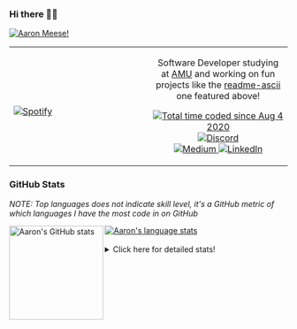 ### Hi there 👋🏻
[![Aaron Meese!](https://user-images.githubusercontent.com/17814535/88975338-a2aabf00-d27f-11ea-963f-8a19608716b4.png)](https://github.com/ajmeese7/readme-ascii "README ASCII")

<!-- Modified from project here: https://github.com/novatorem/novatorem -->
<table width="100%"> 
  <tr>
  <td width="50%">
      
&nbsp; <br> [![Spotify](https://ajmeese7.vercel.app/api/spotify)](https://open.spotify.com/user/ajmeese)

  </td>
  <td width="50%">
    <p align="center">
    Software Developer studying at <a href="https://www.amu.apus.edu/">AMU</a> and working on fun 
    projects like the <a href="https://github.com/ajmeese7/readme-ascii">readme-ascii</a> one featured above!
    </p>
    <p align="center">
      <a href="https://wakatime.com/@f726891d-3b02-46cd-9b60-e8c59f9e2b14">
        <img src="https://wakatime.com/badge/user/f726891d-3b02-46cd-9b60-e8c59f9e2b14.svg" alt="Total time coded since Aug 4 2020" title="WakaTime" />
      </a>
      <a href="http://link.aaronmeese.com/discord">
        <img src="https://img.shields.io/badge/discord-ajmeese7%234835-369?style=flat-square&logo=discord&logoColor=white&color=purple" alt="Discord" title="Discord">
      </a>
      <br />
      <a href="https://link.aaronmeese.com/medium">
        <img src="https://img.shields.io/badge/medium-ajmeese7-1DB954?style=flat-square&logo=medium&logoColor=white" alt="Medium" title="Medium">
      </a>
      <a href="https://link.aaronmeese.com/linkedin">
        <img src="https://img.shields.io/badge/linkedIn-aaronmeese-1DB954?style=flat-square&logo=linkedin&logoColor=white&color=blue" alt="LinkedIn" title="LinkedIn">
      </a>
    </p>
  </td>

</table>

[//]: <> (The `&nbsp;` is to have Aphelion take up more space)

### GitHub Stats ###
*NOTE: Top languages does not indicate skill level, it's a GitHub metric of which languages I have the most code in on GitHub*

<a href="https://profile-summary-for-github.com/user/ajmeese7">
  <img align="left" height="170px" src="https://github-readme-stats.vercel.app/api?username=ajmeese7&show_icons=true&line_height=27&count_private=true&include_all_commits=true" alt="Aaron's GitHub stats"/>
  <img src="https://github-readme-stats.vercel.app/api/top-langs/?username=ajmeese7&hide_langs_below=5&layout=compact" alt="Aaron's language stats"/>
</a>

<br />
<br />
<details>
<summary>Click here for detailed stats!</summary>

### :zap: Recent Activity
<!--START_SECTION:activity-->
1. 🎉 Merged PR [#66](https://github.com/ajmeese7/aaronmeese.com/pull/66) in [ajmeese7/aaronmeese.com](https://github.com/ajmeese7/aaronmeese.com)
2. 🎉 Merged PR [#6](https://github.com/ajmeese7/dynamic-page-retrieval/pull/6) in [ajmeese7/dynamic-page-retrieval](https://github.com/ajmeese7/dynamic-page-retrieval)
3. 🎉 Merged PR [#10](https://github.com/meese-enterprises/website/pull/10) in [meese-enterprises/website](https://github.com/meese-enterprises/website)
4. 🎉 Merged PR [#9](https://github.com/meese-enterprises/website/pull/9) in [meese-enterprises/website](https://github.com/meese-enterprises/website)
5. ❌ Closed PR [#8](https://github.com/meese-enterprises/website/pull/8) in [meese-enterprises/website](https://github.com/meese-enterprises/website)
<!--END_SECTION:activity-->

### 🧐 Waka Stats
<!--START_SECTION:waka-->
![Code Time](http://img.shields.io/badge/Code%20Time-944%20hrs%2020%20mins-blue)

**🐱 My GitHub Data** 

> 🏆 511 Contributions in the Year 2022
 > 
> 📦 357.3 kB Used in GitHub's Storage 
 > 
> 💼 Opted to Hire
 > 
> 📜 71 Public Repositories 
 > 
> 🔑 27 Private Repositories  
 > 
**I'm an Early 🐤** 

```text
🌞 Morning    267 commits    ██████░░░░░░░░░░░░░░░░░░░   25.28% 
🌆 Daytime    388 commits    █████████░░░░░░░░░░░░░░░░   36.74% 
🌃 Evening    388 commits    █████████░░░░░░░░░░░░░░░░   36.74% 
🌙 Night      13 commits     ░░░░░░░░░░░░░░░░░░░░░░░░░   1.23%

```
📅 **I'm Most Productive on Tuesday** 

```text
Monday       123 commits    ███░░░░░░░░░░░░░░░░░░░░░░   11.65% 
Tuesday      177 commits    ████░░░░░░░░░░░░░░░░░░░░░   16.76% 
Wednesday    134 commits    ███░░░░░░░░░░░░░░░░░░░░░░   12.69% 
Thursday     152 commits    ███░░░░░░░░░░░░░░░░░░░░░░   14.39% 
Friday       124 commits    ███░░░░░░░░░░░░░░░░░░░░░░   11.74% 
Saturday     174 commits    ████░░░░░░░░░░░░░░░░░░░░░   16.48% 
Sunday       172 commits    ████░░░░░░░░░░░░░░░░░░░░░   16.29%

```


📊 **This Week I Spent My Time On** 

```text
⌚︎ Time Zone: America/New_York

💬 Programming Languages: 
JavaScript               4 hrs 10 mins       █████░░░░░░░░░░░░░░░░░░░░   19.82% 
Markdown                 3 hrs 59 mins       ████░░░░░░░░░░░░░░░░░░░░░   18.95% 
TypeScript               3 hrs 37 mins       ████░░░░░░░░░░░░░░░░░░░░░   17.22% 
PHP                      2 hrs 46 mins       ███░░░░░░░░░░░░░░░░░░░░░░   13.22% 
JSON                     2 hrs 31 mins       ███░░░░░░░░░░░░░░░░░░░░░░   12.0%

🐱‍💻 Projects: 
openemr                  8 hrs 19 mins       ██████████░░░░░░░░░░░░░░░   39.58% 
meese.enterprises        5 hrs 28 mins       ██████░░░░░░░░░░░░░░░░░░░   26.07% 
my-homepage              2 hrs 30 mins       ███░░░░░░░░░░░░░░░░░░░░░░   11.92% 
Unknown Project          2 hrs 5 mins        ██░░░░░░░░░░░░░░░░░░░░░░░   9.94% 
vault                    1 hr 8 mins         █░░░░░░░░░░░░░░░░░░░░░░░░   5.46%

```

**I Mostly Code in JavaScript** 

```text
JavaScript               32 repos            ████████████░░░░░░░░░░░░░   50.79% 
HTML                     8 repos             ███░░░░░░░░░░░░░░░░░░░░░░   12.7% 
Python                   5 repos             ██░░░░░░░░░░░░░░░░░░░░░░░   7.94% 
Java                     4 repos             █░░░░░░░░░░░░░░░░░░░░░░░░   6.35% 
CSS                      3 repos             █░░░░░░░░░░░░░░░░░░░░░░░░   4.76%

```



 Last Updated on 10/04/2022 00:06:49 UTC
<!--END_SECTION:waka-->
</details>
